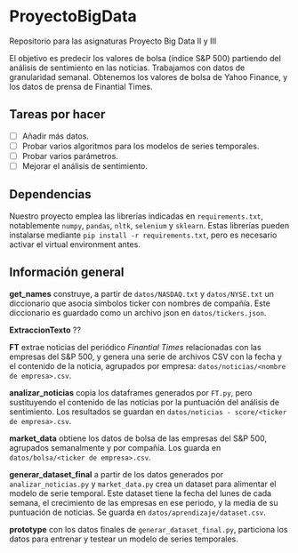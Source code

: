 # ProyectoBigData
Repositorio para las asignaturas Proyecto Big Data II y III

El objetivo es predecir los valores de bolsa (índice S&P 500) partiendo del análisis de sentimiento en las noticias. Trabajamos con datos de granularidad semanal. Obtenemos los valores de bolsa de Yahoo Finance, y los datos de prensa de Finantial Times.

## Tareas por hacer
- [ ] Añadir más datos.
- [ ] Probar varios algoritmos para los modelos de series temporales.
- [ ] Probar varios parámetros.
- [ ] Mejorar el análisis de sentimiento.

## Dependencias
Nuestro proyecto emplea las librerías indicadas en `requirements.txt`, notablemente `numpy`, `pandas`, `nltk`, `selenium` y `sklearn`. Estas librerías pueden instalarse mediante `pip install -r requirements.txt`, pero es necesario activar el virtual environment antes.

## Información general
**get_names** construye, a partir de `datos/NASDAQ.txt` y `datos/NYSE.txt` un diccionario que asocia símbolos ticker con nombres de compañía. Este diccionario es guardado como un archivo json en `datos/tickers.json`.

**ExtraccionTexto** ??

**FT** extrae noticias del periódico *Finantial Times* relacionadas con las empresas del S&P 500, y genera una serie de archivos CSV con la fecha y el contenido de la noticia, agrupados por empresa: `datos/noticias/<nombre de empresa>.csv`.

**analizar_noticias** copia los dataframes generados por `FT.py`, pero sustituyendo el contenido de las noticias por la puntuación del análisis de sentimiento. Los resultados se guardan en `datos/noticias - score/<ticker de empresa>.csv`.

**market_data** obtiene los datos de bolsa de las empresas del S&P 500, agrupados semanalmente y por compañía. Los guarda en `datos/bolsa/<ticker de empresa>.csv`.

**generar_dataset_final** a partir de los datos generados por `analizar_noticias.py` y `market_data.py` crea un dataset para alimentar el modelo de serie temporal. Este dataset tiene la fecha del lunes de cada semana, el crecimiento de las empresas en ese periodo, y la media de su puntuación de noticias. Se guarda en `datos/aprendizaje/dataset.csv`.

**prototype** con los datos finales de `generar_dataset_final.py`, particiona los datos para entrenar y testear un modelo de series temporales.
